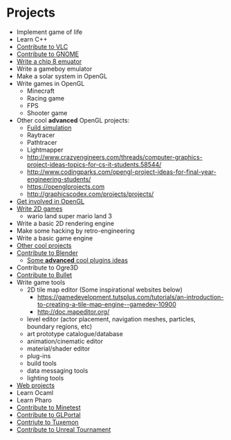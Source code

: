 # Projects
* Implement game of life
* Learn C++
* [Contribute to VLC](https://wiki.videolan.org/Getting_Started_At_Coding/)
* [Contribute to GNOME](https://wiki.gnome.org/Newcomers/)
* [Write a chip 8 emuator](http://jeux.developpez.com/tutoriels/programmer-emulateur-console/)
* Write a gameboy emulator
* Make a solar system in OpenGL
* Write games in OpenGL
  * Minecraft
  * Racing game
  * FPS
  * Shooter game
* Other cool **advanced** OpenGL projects:
  * [Fuild simulation](http://http.developer.nvidia.com/GPUGems3/gpugems3_ch30.html)
  * Raytracer
  * Pathtracer
  * Lightmapper
  * http://www.crazyengineers.com/threads/computer-graphics-project-ideas-topics-for-cs-it-students.58544/
  * http://www.codingparks.com/opengl-project-ideas-for-final-year-engineering-students/
  * https://openglprojects.com
  * http://graphicscodex.com/projects/projects/
* [Get involved in OpenGL](http://ephenationopengl.blogspot.be/2012/06/doing-animations-in-opengl.html)
* [Write 2D games](http://inventwithpython.com/blog/2012/02/20/i-need-practice-programming-49-ideas-for-game-clones-to-code/)
  * wario land super mario land 3
* Write a basic 2D rendering engine
* Make some hacking by retro-engineering
* Write a basic game engine
* [Other cool projects](https://github.com/karan/Projects)
* [Contribute to Blender](https://wiki.blender.org/index.php/Dev:Contents)
  * [Some **advanced** cool plugins ideas](https://blenderartists.org/forum/showthread.php?361944-Ideas-for-addon&s=7606f06efc236814ca3d5041a2e10847)
* Contribute to Ogre3D
* [Contribute to Bullet](https://github.com/bulletphysics/bullet3/tree/master/docs)
* Write game tools
  * 2D tile map editor (Some inspirational websites below)
    * https://gamedevelopment.tutsplus.com/tutorials/an-introduction-to-creating-a-tile-map-engine--gamedev-10900
    * http://doc.mapeditor.org/
  * level editor (actor placement, navigation meshes, particles, boundary regions, etc)
  * art prototype catalogue/database
  * animation/cinematic editor
  * material/shader editor
  * plug-ins
  * build tools
  * data messaging tools
  * lighting tools
* [Web projects](https://www.codecademy.com/en/tracks/projects)
* Learn Ocaml
* Learn Pharo
* [Contribute to Minetest](http://dev.minetest.net/)
* [Contribute to GLPortal](https://github.com/GlPortal/glPortal/blob/master/CONTRIBUTE.md)
* [Contriute to Tuxemon](https://forum.tuxemon.org/thread.php?id=11)
* [Contribute to Unreal Tournament](https://wiki.unrealengine.com/Category:Unreal_Tournament)
